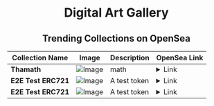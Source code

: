 <div align="center">

# Digital Art Gallery

## Trending Collections on OpenSea

| Collection Name                       | Image                                                                                     | Description                       | OpenSea Link                                                                                          |
|---------------------------------------|-------------------------------------------------------------------------------------------|-----------------------------------|--------------------------------------------------------------------------------------------------------|
| **Thamath** | ![Image](https://i.seadn.io/s/raw/files/7421a104b0b45d08a97a93eedbe6d32c.png?w=500&auto=format?w=200&auto=format) | math | <details><summary>Link</summary>[Thamath](https://opensea.io/collection/thamath)</details> |
| **E2E Test ERC721** | ![Image](https://raw.seadn.io/files/ef2c83b1cf603f985bb84a149261c87a.svg?w=200&auto=format) | A test token | <details><summary>Link</summary>[E2E Test ERC721](https://opensea.io/collection/e2e-test-erc721-262)</details> |
| **E2E Test ERC721** | ![Image](https://raw.seadn.io/files/28ec16543fd9284124ef7849be4b2fda.svg?w=200&auto=format) | A test token | <details><summary>Link</summary>[E2E Test ERC721](https://opensea.io/collection/e2e-test-erc721-261)</details> |

</div>